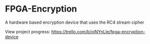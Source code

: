 # FPGA-Encryption
A hardware based encryption device that uses the RC4 stream cipher

View project progress: https://trello.com/b/oiNYnLle/fpga-encryption-device
